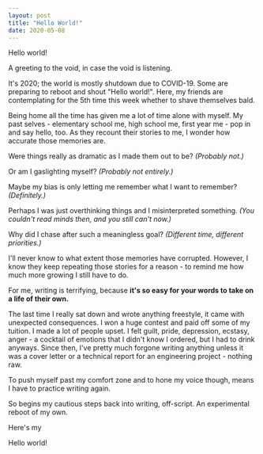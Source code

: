 ```yaml
---
layout: post
title: "Hello World!"
date: 2020-05-08
---
```


Hello world!

A greeting to the void, in case the void is listening.

It's 2020; the world is mostly shutdown due to COVID-19. 
Some are preparing to reboot and shout "Hello world!".
Here, my friends are contemplating for the 5th time this week whether to shave themselves bald.

Being home all the time has given me a lot of time alone with myself.
My past selves - elementary school me, high school me, first year me - pop in and say hello, too.
As they recount their stories to me, I wonder how accurate those memories are.

Were things really as dramatic as I made them out to be? *(Probably not.)*

Or am I gaslighting myself? *(Probably not entirely.)*

Maybe my bias is only letting me remember what I want to remember? *(Definitely.)*

Perhaps I was just overthinking things and I misinterpreted something. *(You couldn't read minds then, and you still can't now.)*

Why did I chase after such a meaningless goal? *(Different time, different priorities.)*

I'll never know to what extent those memories have corrupted. However, I know they keep repeating those stories for a reason - to remind me how much more growing I still have to do.

For me, writing is terrifying, because **it's so easy for your words to take on a life of their own.** 

The last time I really sat down and wrote anything freestyle, it came with unexpected consequences. I won a huge contest and paid off some of my tuition. I made a lot of people upset. I felt guilt, pride, depression, ecstasy, anger - a cocktail of emotions that I didn't know I ordered, but I had to drink anyways. Since then, I've pretty much forgone writing anything unless it was a cover letter or a technical report for an engineering project - nothing raw.

To push myself past my comfort zone and to hone my voice though, means I have to practice writing again.

So begins my cautious steps back into writing, off-script. An experimental reboot of my own.

Here's my

Hello world!
